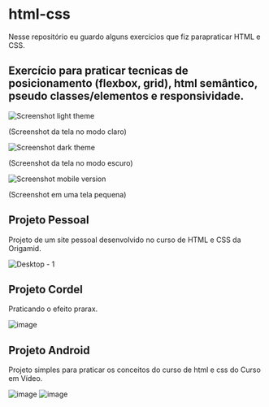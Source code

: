 # html-css
 Nesse repositório eu guardo alguns exercicios que fiz parapraticar HTML e CSS.

## Exercício para praticar tecnicas de posicionamento (flexbox, grid), html semântico, pseudo classes/elementos e responsividade. ##


![Screenshot light theme](https://user-images.githubusercontent.com/91128390/229315924-add8d60a-db49-46c0-a896-37f0787df1d0.png)

(Screenshot da tela no modo claro)


![Screenshot dark theme](https://user-images.githubusercontent.com/91128390/229315921-7e4c4cb2-f5ba-4694-a189-0f3849e04fb9.png)

(Screenshot da tela no modo escuro)


![Screenshot mobile version](https://user-images.githubusercontent.com/91128390/229315929-0090921c-813e-4e88-88fc-75dc55254358.png)

(Screenshot em uma tela pequena)



## Projeto Pessoal
Projeto de um site pessoal desenvolvido no curso de HTML e CSS da Origamid.

![Desktop - 1](https://user-images.githubusercontent.com/91128390/235301933-bb202438-855a-461c-9d03-03927efe9376.png)



 ## Projeto Cordel
 Praticando o efeito prarax.
 
 ![image](https://user-images.githubusercontent.com/91128390/235249199-814ceae7-0d9c-4540-aa8d-533df3c36603.png)



 ## Projeto Android
 Projeto simples para praticar os conceitos do curso de html e css do Curso em Vídeo.
 
 ![image](https://user-images.githubusercontent.com/91128390/235248010-3696b216-d044-4331-af48-1728d867764e.png) ![image](https://user-images.githubusercontent.com/91128390/235248157-9a0f0a7f-4260-4eb8-ba38-359d2d5861a1.png)
